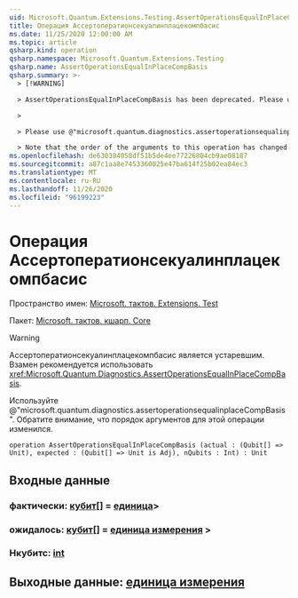 ```yaml
---
uid: Microsoft.Quantum.Extensions.Testing.AssertOperationsEqualInPlaceCompBasis
title: Операция Ассертоператионсекуалинплацекомпбасис
ms.date: 11/25/2020 12:00:00 AM
ms.topic: article
qsharp.kind: operation
qsharp.namespace: Microsoft.Quantum.Extensions.Testing
qsharp.name: AssertOperationsEqualInPlaceCompBasis
qsharp.summary: >-
  > [!WARNING]

  > AssertOperationsEqualInPlaceCompBasis has been deprecated. Please use <xref:Microsoft.Quantum.Diagnostics.AssertOperationsEqualInPlaceCompBasis> instead.

  >

  > Please use @"microsoft.quantum.diagnostics.assertoperationsequalinplaceCompBasis".

  > Note that the order of the arguments to this operation has changed.
ms.openlocfilehash: de630384058df51b5de4ee77226804cb9ae08187
ms.sourcegitcommit: a87c1aa8e7453360025e47ba614f25b02ea84ec3
ms.translationtype: MT
ms.contentlocale: ru-RU
ms.lasthandoff: 11/26/2020
ms.locfileid: "96199223"
---
```

# <a name="assertoperationsequalinplacecompbasis-operation"></a>Операция Ассертоператионсекуалинплацекомпбасис

Пространство имен: [Microsoft. тактов. Extensions. Test](xref:Microsoft.Quantum.Extensions.Testing)

Пакет: [Microsoft. тактов. кшарп. Core](https://nuget.org/packages/Microsoft.Quantum.QSharp.Core)


> [!WARNING]
> Ассертоператионсекуалинплацекомпбасис является устаревшим. Взамен рекомендуется использовать <xref:Microsoft.Quantum.Diagnostics.AssertOperationsEqualInPlaceCompBasis>.
>
> Используйте @"microsoft.quantum.diagnostics.assertoperationsequalinplaceCompBasis".
> Обратите внимание, что порядок аргументов для этой операции изменился.



```qsharp
operation AssertOperationsEqualInPlaceCompBasis (actual : (Qubit[] => Unit), expected : (Qubit[] => Unit is Adj), nQubits : Int) : Unit
```


## <a name="input"></a>Входные данные

### <a name="actual--qubit--unit"></a>фактически: [кубит](xref:microsoft.quantum.lang-ref.qubit)[] = [единица](xref:microsoft.quantum.lang-ref.unit)> 




### <a name="expected--qubit--unit--is-adj"></a>ожидалось: [кубит](xref:microsoft.quantum.lang-ref.qubit)[] = [единица измерения](xref:microsoft.quantum.lang-ref.unit) >




### <a name="nqubits--int"></a>Нкубитс: [int](xref:microsoft.quantum.lang-ref.int)





## <a name="output--unit"></a>Выходные данные: [единица измерения](xref:microsoft.quantum.lang-ref.unit)

